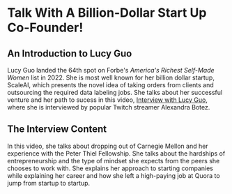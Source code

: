 # Talk With A Billion-Dollar Start Up Co-Founder!
## An Introduction to Lucy Guo
Lucy Guo landed the 64th spot on Forbe's *America's Richest Self-Made Women* list in 2022. She is most well known for her billion dollar startup, ScaleAI, which presents the novel idea of taking orders from clients and outsourcing the required data labeling jobs. She talks about her successful venture and her path to sucess in this video, [Interview with Lucy Guo](https://www.youtube.com/watch?v=d0ImhxOa_bE), where she is interviewed by popular Twitch streamer Alexandra Botez.

## The Interview Content
In this video, she talks about dropping out of Carnegie Mellon and her experience with the Peter Thiel Fellowship. She talks about the hardships of entrepreneurship and the type of mindset she expects from the peers she chooses to work with. She explains her approach to starting companies while explaining her career and how she left a high-paying job at Quora to jump from startup to startup.